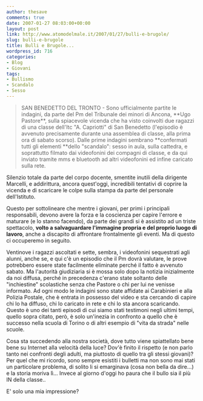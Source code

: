 ```yaml
---
author: thesave
comments: true
date: 2007-01-27 08:03:00+00:00
layout: post
link: http://www.atomodelmale.it/2007/01/27/bulli-e-brugole/
slug: bulli-e-brugole
title: Bulli e Brugole...
wordpress_id: 716
categories:
- Blog
- Giovani
tags:
- Bullismo
- Scandalo
- Sesso
---
```


<blockquote>SAN BENEDETTO DEL TRONTO - Sono ufficialmente partite le indagini, da parte del Pm del Tribunale dei minori di Ancona, **Ugo Pastore**, sulla spiacevole vicenda che ha visto coinvolti due ragazzi di una classe dell'Itc "A. Capriotti" di San Benedetto (l'episodio è avvenuto precisamente durante una assemblea di classe, alla prima ora di sabato scorso).
Dalle prime indagini sembrano **confermati tutti gli elementi **dello "scandalo": sesso in aula, sulla cattedra, e soprattutto filmato dai videofonini dei compagni di classe, e da qui inviato tramite mms e bluetooth ad altri videofonini ed infine caricato sulla rete.</blockquote>


Silenzio totale da parte del corpo docente, smentite inutili della dirigente Marcelli, e addirittura, ancora quest'oggi, incredibili tentativi di coprire la vicenda e di scaricare le colpe sulla stampa da parte del personale dell'Istituto.

<!-- more -->


Questo per sottolineare che mentre i giovani, per primi i principali responsabili, devono avere la forza e la coscienza per capire l'errore e maturare (e lo stanno facendo), da parte dei grandi si è assistito ad un triste spettacolo, **volto a salvaguardare l'immagine propria e del proprio luogo di lavoro**, anche a discapito di affrontare frontalmente gli eventi. Ma di questo ci occuperemo in seguito.

Ventinove i ragazzi ascoltati e sette, sembra, i videofonini sequestrati agli alunni, anche se, e qui c'è un episodio che il Pm dovrà valutare, le prove potrebbero essere state facilmente eliminate perché il fatto è avvenuto sabato. Ma l'autorità giudiziaria si è mossa solo dopo la notizia inizialmente da noi diffusa, perché in precedenza c'erano state soltanto delle "inchiestine" scolastiche senza che Pastore o chi per lui ne venisse informato. Ad ogni modo le indagini sono state affidate ai Carabinieri e alla Polizia Postale, che è entrata in possesso del video e sta cercando di capire chi lo ha diffuso, chi lo caricato in rete e chi lo sta ancora scaricando.
Questo è uno dei tanti episodi di cui siamo stati testimoni negli ultimi tempi, quello sopra citato, però, è solo un'inezia in confronto a quello che è successo nella scuola di  Torino o di altri esempio di "vita da strada" nelle scuole.

Cosa sta succedendo alla nostra società, dove tutto viene spiattellato bene bene su Internet alla velocità della luce?
Dov'è finito il rispetto (e non parlo tanto nei confronti degli adulti, ma piuttosto di quello tra gli stessi giovani)?
Per quel che mi ricordo, sono sempre esistiti i bulletti ma non sono mai stati un particolare problema, di solito li si emarginava (cosa non bella da dire...) e la storia moriva lì... Invece al giorno d'oggi ho paura che il bullo sia il più IN della classe..

E' solo una mia impressione?
